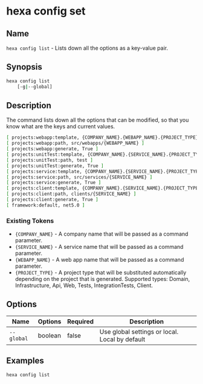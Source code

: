 # hexa config set

## Name

`hexa config list` - Lists down all the options as a key-value pair.

## Synopsis

```bash
hexa config list
    [-g|--global]
```

## Description

The command lists down all the options that can be modified, so that you know what are the keys and current values.

```bash
[ projects:webapp:template, {COMPANY_NAME}.{WEBAPP_NAME}.{PROJECT_TYPE} ]
[ projects:webapp:path, src/webapps/{WEBAPP_NAME} ]
[ projects:webapp:generate, True ]
[ projects:unitTest:template, {COMPANY_NAME}.{SERVICE_NAME}.{PROJECT_TYPE} ]
[ projects:unitTest:path, test ]
[ projects:unitTest:generate, True ]
[ projects:service:template, {COMPANY_NAME}.{SERVICE_NAME}.{PROJECT_TYPE} ]
[ projects:service:path, src/services/{SERVICE_NAME} ]
[ projects:service:generate, True ]
[ projects:client:template, {COMPANY_NAME}.{SERVICE_NAME}.{PROJECT_TYPE} ]
[ projects:client:path, clients/{SERVICE_NAME} ]
[ projects:client:generate, True ]
[ framework:default, net5.0 ]
```

### Existing Tokens

- `{COMPANY_NAME}` - A company name that will be passed as a command parameter.
- `{SERVICE_NAME}` - A service name that will be passed as a command parameter.
- `{WEBAPP_NAME}` - A web app name that will be passed as a command parameter.
- `{PROJECT_TYPE}` - A project type that will be substituted automatically depending on the project that is generated. Supported types: Domain, Infrastructure, Api, Web, Tests, IntegrationTests, Client.

## Options

| Name      | Options   | Required  | Description                           |
|---        |---        |---        |---                                    |
| `--global`| boolean   | false     | Use global settings or local. Local by default            |

## Examples

```bash
hexa config list
```
